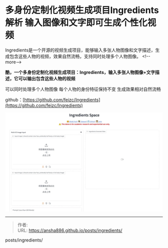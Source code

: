 # 多身份定制化视频生成项目Ingredients解析 输入图像和文字即可生成个性化视频

Ingredients是一个开源的视频生成项目，能够输入多张人物图像和文字描述，生成包含这些人物的视频，效果自然流畅，支持同时处理多个人物图像。
&lt;!--more--&gt;

**酷，一个多身份定制化视频生成项目：Ingredients，输入多张人物图像&#43;文字描述，它可以输出包含这些人物的视频**

可以同时处理多个人物图像 每个人物的身份特征保持不变 生成效果相对自然流畅

github：[https://github.com/feizc/Ingredients](https://github.com/feizc/Ingredients)

![](https://raw.githubusercontent.com/ansha886/blog-images/master/Ingredients.webp)



---

> 作者:   
> URL: https://ansha886.github.io/posts/ingredients/  

posts/ingredients/  

